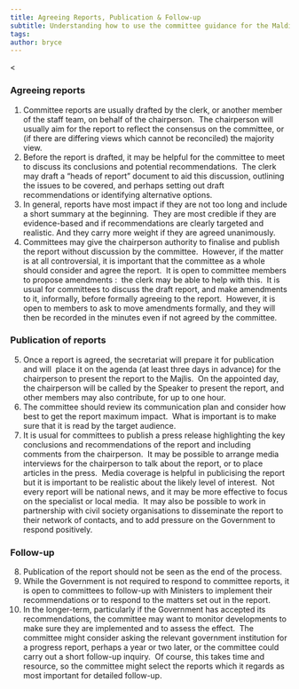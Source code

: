```yaml
---
title: Agreeing Reports, Publication & Follow-up
subtitle: Understanding how to use the committee guidance for the Maldives Parliament
tags: 
author: bryce
---
```


<<h3><span>Agreeing reports</span></h3>
<ol>
<li aria-level="2"><span>Committee reports are usually drafted by the clerk, or another member of the staff team, on behalf of the chairperson.&nbsp; The chairperson will usually aim for the report to reflect the consensus on the committee, or (if there are differing views which cannot be reconciled) the majority view.</span></li>
<li aria-level="2"><span>Before the report is drafted, it may be helpful for the committee to meet to discuss its conclusions and potential recommendations.&nbsp; The clerk may draft a &ldquo;heads of report&rdquo; document to aid this discussion, outlining the issues to be covered, and perhaps setting out draft recommendations or identifying alternative options.&nbsp;</span></li>
<li aria-level="2"><span>In general, reports have most impact if they are not too long and include a short summary at the beginning.&nbsp; They are most credible if they are evidence-based and if recommendations are clearly targeted and realistic. And they carry more weight if they are agreed unanimously.&nbsp;</span></li>
<li aria-level="2"><span>Committees may give the chairperson authority to finalise and publish the report without discussion by the committee.&nbsp; However, if the matter is at all controversial, it is important that the committee as a whole should consider and agree the report.&nbsp; It is open to committee members to propose amendments :&nbsp; the clerk may be able to help with this.&nbsp; It is usual for committees to discuss the draft report, and make amendments to it, informally, before formally agreeing to the report.&nbsp; However, it is open to members to ask to move amendments formally, and they will then be recorded in the minutes even if not agreed by the committee.&nbsp;&nbsp;</span></li>
</ol>
<h3><span>Publication of reports&nbsp;</span></h3>
<ol start="5">
<li aria-level="2"><span>Once a report is agreed, the secretariat will prepare it for publication and will&nbsp; place it on the agenda (at least three days in advance) for the chairperson to present the report to the Majlis.&nbsp; On the appointed day, the chairperson will be called by the Speaker to present the report, and other members may also contribute, for up to one hour.</span></li>
<li aria-level="2"><span>The committee should review its communication plan and consider how best to get the report maximum impact.&nbsp; What is important is to make sure that it is read by the target audience.&nbsp;&nbsp;</span></li>
<li aria-level="2"><span>It is usual for committees to publish a press release highlighting the key conclusions and recommendations of the report and including comments from the chairperson.&nbsp; It may be possible to arrange media interviews for the chairperson to talk about the report, or to place articles in the press.&nbsp; Media coverage is helpful in publicising the report but it is important to be realistic about the likely level of interest.&nbsp; Not every report will be national news, and it may be more effective to focus on the specialist or local media.&nbsp; It may also be possible to work in partnership with civil society organisations to disseminate the report to their network of contacts, and to add pressure on the Government to respond positively.&nbsp;</span></li>
</ol>
<h3><span>Follow-up</span></h3>
<ol start="8">
<li aria-level="2"><span>Publication of the report should not be seen as the end of the process.&nbsp;</span></li>
<li aria-level="2"><span>While the Government is not required to respond to committee reports, it is open to committees to follow-up with Ministers to implement their recommendations or to respond to the matters set out in the report.&nbsp;</span></li>
<li aria-level="2"><span>In the longer-term, particularly if the Government has accepted its recommendations, the committee may want to monitor developments to make sure they are implemented and to assess the effect.&nbsp; The committee might consider asking the relevant government institution for a progress report, perhaps a year or two later, or the committee could carry out a short follow-up inquiry.&nbsp; Of course, this takes time and resource, so the committee might select the reports which it regards as most important for detailed follow-up.</span></li>
</ol>